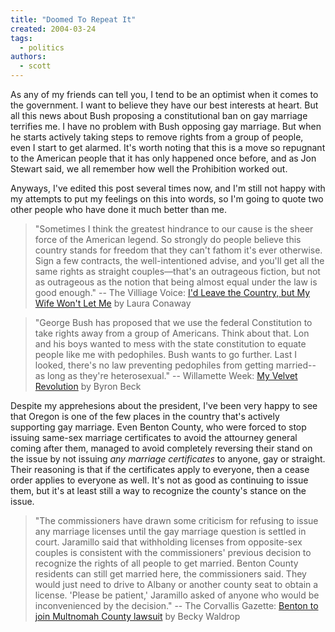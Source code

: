```yaml
---
title: "Doomed To Repeat It"
created: 2004-03-24
tags:
  - politics
authors:
  - scott
---
```


As any of my friends can tell you, I tend to be an optimist when it comes to the government. I want to believe they have our best interests at heart. But all this news about Bush proposing a constitutional ban on gay marriage terrifies me. I have no problem with Bush opposing gay marriage. But when he starts actively taking steps to remove rights from a group of people, even I start to get alarmed. It's worth noting that this is a move so repugnant to the American people that it has only happened once before, and as Jon Stewart said, we all remember how well the Prohibition worked out.

Anyways, I've edited this post several times now, and I'm still not happy with my attempts to put my feelings on this into words, so I'm going to quote two other people who have done it much better than me.

> "Sometimes I think the greatest hindrance to our cause is the sheer force of the American legend. So strongly do people believe this country stands for freedom that they can't fathom it's ever otherwise. Sign a few contracts, the well-intentioned advise, and you'll get all the same rights as straight couples—that's an outrageous fiction, but not as outrageous as the notion that being almost equal under the law is good enough."
> \-- The Villiage Voice: [I'd Leave the Country, but My Wife Won't Let Me](http://www.villagevoice.com/issues/0409/conaway.php) by Laura Conaway

> "George Bush has proposed that we use the federal Constitution to take rights away from a group of Americans. Think about that. Lon and his boys wanted to mess with the state constitution to equate people like me with pedophiles. Bush wants to go further. Last I looked, there's no law preventing pedophiles from getting married--as long as they're heterosexual."
> \-- Willamette Week: [My Velvet Revolution](http://www.wweek.com/story.php?story=4879) by Byron Beck

Despite my apprehesions about the president, I've been very happy to see that Oregon is one of the few places in the country that's actively supporting gay marriage. Even Benton County, who were forced to stop issuing same-sex marriage certificates to avoid the attourney general coming after them, managed to avoid completely reversing their stand on the issue by not issuing _any marriage certificates_ to anyone, gay or straight. Their reasoning is that if the certificates apply to everyone, then a cease order applies to everyone as well. It's not as good as continuing to issue them, but it's at least still a way to recognize the county's stance on the issue.

> "The commissioners have drawn some criticism for refusing to issue any marriage licenses until the gay marriage question is settled in court. Jaramillo said that withholding licenses from opposite-sex couples is consistent with the commissioners' previous decision to recognize the rights of all people to get married. Benton County residents can still get married here, the commissioners said. They would just need to drive to Albany or another county seat to obtain a license. 'Please be patient,' Jaramillo asked of anyone who would be inconvenienced by the decision."
> \-- The Corvallis Gazette: [Benton to join Multnomah County lawsuit](http://www.gazettetimes.com/articles/2004/03/24/news/top_story/fri02.txt) by Becky Waldrop

